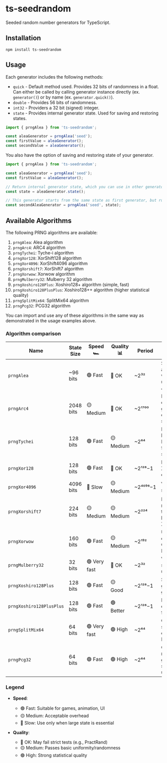 # ts-seedrandom

Seeded random number generators for TypeScript.

## Installation

```shell
npm install ts-seedrandom
```

## Usage

Each generator includes the following methods:
* `quick` - Default method used. Provides 32 bits of randomness in a float. Can either be called by calling generator instance directly (ex. `generator()`) or by name (ex. `generator.quick()`).
* `double` - Provides 56 bits of randomness.
* `int32` - Providers a 32 bit (signed) integer.
* `state` - Provides internal generator state. Used for saving and restoring states.

```ts
import { prngAlea } from 'ts-seedrandom';

const aleaGenerator = prngAlea('seed');
const firstValue = aleaGenerator();
const secondValue = aleaGenerator();
```

You also have the option of saving and restoring state of your generator.

```ts
import { prngAlea } from 'ts-seedrandom';

const aleaGenerator = prngAlea('seed');
const firstValue = aleaGenerator();

// Return internal generator state, which you can use in other generator instances
const state = aleaGenerator.state();

// This generator starts from the same state as first generator, but runs independently
const secondAleaGenerator = prngAlea('seed', state);
```

## Available Algorithms

The following PRNG algorithms are available:

1. `prngAlea`: Alea algorithm
2. `prngArc4`: ARC4 algorithm
3. `prngTychei`: Tyche-i algorithm
4. `prngXor128`: XorShift128 algorithm
5. `prngXor4096`: XorShift4096 algorithm
6. `prngXorshift7`: XorShift7 algorithm
7. `prngXorwow`: Xorwow algorithm
8. `prngMulberry32`: Mulberry 32 algorithm
9. `prngXoshiro128Plus`: Xoshiro128+ algorithm (simple, fast)
10. `prngXoshiro128PlusPlus`: Xoshiro128++ algorithm (higher statistical quality)
11. `prngSplitMix64`: SplitMix64 algorithm
12. `prngPcg32`: PCG32 algorithm

You can import and use any of these algorithms in the same way as demonstrated in the usage examples above.

### Algorithm comparison

| Name                     | State Size | Speed 🏎️    | Quality 📊 | Period    | Notes                                    |
| ------------------------ | ---------- | ------------ | ---------- | --------- | ---------------------------------------- |
| `prngAlea`               | \~96 bits  | 🟢 Fast      | 🔸 OK      | \~2³²     | Simple and widely used in JS             |
| `prngArc4`               | 2048 bits  | 🟡 Medium    | 🔸 OK      | \~2¹⁷⁰⁰   | Legacy cipher, good entropy, slowish     |
| `prngTychei`             | 128 bits   | 🟢 Fast      | 🟡 Medium  | \~2⁶⁴     | Inspired by Marsaglia, fast and small    |
| `prngXor128`             | 128 bits   | 🟢 Fast      | 🔸 OK      | \~2¹²⁸−1  | Basic Xorshift, outdated                 |
| `prngXor4096`            | 4096 bits  | 🔴 Slow      | 🟡 Medium  | \~2⁴⁰⁹⁶−1 | Very large state                         |
| `prngXorshift7`          | 224 bits   | 🟡 Medium    | 🟡 Medium  | \~2²²⁴    | Passes more tests than basic Xorshift    |
| `prngXorwow`             | 160 bits   | 🟢 Fast      | 🟡 Medium  | \~2¹⁹²    | Used in older CUDA RNGs                  |
| `prngMulberry32`         | 32 bits    | 🟢 Very fast | 🔸 OK      | \~2³²     | Very small, ultra fast                   |
| `prngXoshiro128Plus`     | 128 bits   | 🟢 Fast      | 🟡 Good    | \~2¹²⁸−1  | Simple, good for games                   |
| `prngXoshiro128PlusPlus` | 128 bits   | 🟢 Fast      | 🟢 Better  | \~2¹²⁸−1  | Improved output function                 |
| `prngSplitMix64`         | 64 bits    | 🟢 Very fast | 🟢 High    | \~2⁶⁴     | Great for seeding other PRNGs            |
| `prngPcg32`              | 64 bits    | 🟢 Fast      | 🟢 High    | \~2⁶⁴     | Compact, modern, good for simulation use |

### Legend

- **Speed**:
  - 🟢 Fast: Suitable for games, animation, UI
  - 🟡 Medium: Acceptable overhead
  - 🔴 Slow: Use only when large state is essential

- **Quality**:
  - 🔸 OK: May fail strict tests (e.g., PractRand)
  - 🟡 Medium: Passes basic uniformity/randomness
  - 🟢 High: Strong statistical quality


